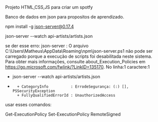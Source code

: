 Projeto HTML,CSS,JS para criar um spotfy


Banco de dados em json para propositos de aprendizado.

npm install -g json-server@0.17.4

json-server --watch api-artists/artists.json

se der esse erro:
json-server : O arquivo C:\Users\Matheus\AppData\Roaming\npm\json-server.ps1 não pode ser carregado porque a execução de scripts foi desabilitada neste sistema. Para obter mais informações, consulte 
about_Execution_Policies em https://go.microsoft.com/fwlink/?LinkID=135170.
No linha:1 caractere:1
+ json-server --watch api-artists/artists.json
+ ~~~~~~~~~~~
    + CategoryInfo          : ErrodeSegurança: (:) [], PSSecurityException 
    + FullyQualifiedErrorId : UnauthorizedAccess
usar esses comandos:

  Get-ExecutionPolicy
  Set-ExecutionPolicy RemoteSigned

